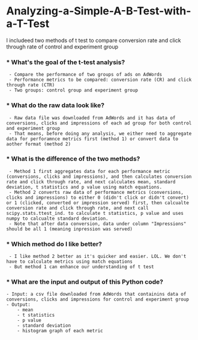 # Analyzing-a-Simple-A-B-Test-with-a-T-Test
I includeed two methods of t test to compare conversion rate and click through rate of control and experiment group

### * What's the goal of the t-test analysis?
	 - Compare the performance of two groups of ads on AdWords
	 - Performance metrics to be compared: conversion rate (CR) and click through rate (CTR)
	 - Two groups: control group and experiment group
### * What do the raw data look like?
	 - Raw data file was downloaded from AdWords and it has data of conversions, clicks and impressions of each ad group for both control and experiment group
	 - That means, before doing any analysis, we either need to aggregate data for perforamnce metrics first (method 1) or convert data to aother format (method 2)
### * What is the difference of the two methods?
	 - Method 1 first aggregates data for each performance metric (conversions, clicks and impressions), and then calculates conversion rate and click through rate, and next calculates mean, standard deviation, t statistics and p value using match equations.
	 - Method 2 converts raw data of performance metrics (conversions, clicks and impressions) to either 0 (didn't click or didn't convert) or 1 (clicked, converted or impression served) first, then calcualte conversion rate and click through rate, and next call scipy.stats.ttest_ind. to calculate t statistics, p value and uses numpy to calcualte standard deviation.
     - Note that after data conversion, data under column "Impressions" should be all 1 (meaning inpression was served)
### * Which method do I like better?
     - I like method 2 better as it's quicker and easier. LOL. We don't have to calculate metrics using match equations
     - But method 1 can enhance our understanding of t test
### * What are the input and output of this Python code?	
	- Input: a csv file downloaded from AdWords that containins data of conversions, clicks and impressions for control and experiment group
	- Output: 
		- mean
		- t statistics
		- p value
		- standard deviation
		- histogram graph of each metric